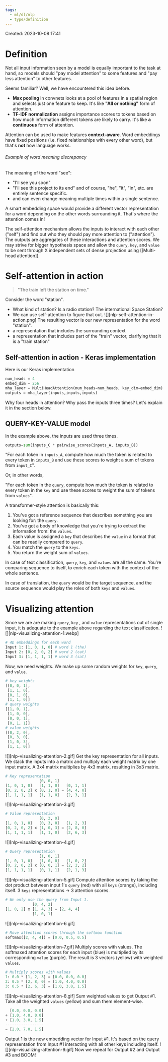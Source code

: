 ```yaml
---
tags:
  - ml/dl/nlp
  - type/definition
---
```

Created: 2023-10-08 17:41
# Definition

Not all input information seen by a model is equally important to the task at hand, so models should "pay model attention" to some features and "pay less attention" to other features. 

Seems familiar? Well, we have encountered this idea before. 
- **Max pooling** in convnets looks at a pool of features in a spatial region and selects just one feature to keep. It's like **"All or nothing"** form of attention.
- **TF-IDF normalization** assigns importance scores to tokens based on how much information different tokens are likely to carry. It's like **a continuous** form of attention.

Attention can be used to make features **context-aware**. Word embeddings have fixed positions (i.e. fixed relationships with every other word), but that's **not** how language works.
###### Example of word meaning discrepancy
The meaning of the word "see":
- "I'll see you soon"
- "I'll see this project to its end"
and of course, "he", "it", "in", etc. are entirely sentence specific.
- and can even change meaning multiple times within a single sentence.


A smart embedding space would provide a different vector representation for a word depending on the other words surrounding it. That's where the attention comes in! 

The self-attention mechanism allows the inputs to interact with each other ("self") and find out who they should pay more attention to ("attention"). The outputs are aggregates of these interactions and attention scores. We may strive for bigger hypothesis space and allow the `query`, `key`, and `value` to be sent through X independent sets of dense projection using [[Multi-head attention]].

# Self-attention in action
> "The train left the station on time."

Consider the word "station".
- What kind of station? Is a radio station? The international Space Station?
- We can use self-attention to figure that out.
![][nlp-self-attention-in-action.png]
The resulting vector is our new representation for the word "station". 
- a representation that includes the surrounding context
- a representation that includes part of the "train" vector, clarifying that it is a "train station"
## Self-attention in action - Keras implementation
Here is our Keras implementation
```python
num_heads = 4
embed_dim = 256
mha_layer = MultiHeadAttention(num_heads=num_heads, key_dim=embed_dim)
outputs = mha_layer(inputs,inputs,inputs)
```
Why four heads in attention? Why pass the inputs three times? Let's explain it in the section below.

## QUERY-KEY-VALUE model
In the example above, the inputs are used three times.
```python
outputs=sum(inputs_C * pairwise_scores(inputs_A, inputs_B))
```
"For each token in `inputs_A`, compute how much the token is related to every token in  `inputs_B` and use these scores to weight a sum of tokens from `input_C`". 

Or, in other words,

"For each token in the `query`, compute how much the token is related to every token in the `key` and use these scores to weight the sum of tokens from `values`".

A transformer-style attention is basically this:
1. You've got a reference sequence that describes something you are looking for: the `query`.
2. You've got a body of knowledge that you're trying to extract the information from: the `values`.
3. Each value is assigned a `key` that describes the `value` in a format that can be readily compared to `query`.
4. You match the `query` to the `keys`.
5. You return the weight sum of `values`.

In case of text classification, `query`, `key`, and `values` are all the same. You're comparing sequence to itself, to enrich each token with the context of the whole sentence.

In case of translation, the `query` would be the target sequence, and the source sequence would play the roles of both `keys` and `values`.



# Visualizing attention
Since we are are making `query`, `key` , and `value` representations out of single input, it is adequate to the example above regarding the text classification.
![][nlp-visualizing-attention-1.webp]
```python
# 4D embeddings for each word
Input 1: [1, 0, 1, 0] # word 1 (the)
Input 2: [0, 2, 0, 2] # word 2 (cat)
Input 3: [1, 1, 1, 1] # word 3 (sat)
```
Now, we need weights. We make up some random weights for `key`, `query`, and `value`. 
```python
# key weights
[[0, 0, 1],
 [1, 1, 0],
 [0, 1, 0],
 [1, 1, 0]]
# query weights
[[1, 0, 1],
 [1, 0, 0],
 [0, 0, 1],
 [0, 1, 1]]
# value weights
[[0, 2, 0],
 [0, 3, 0],
 [1, 0, 3],
 [1, 1, 0]]
```
![][nlp-visualizing-attention-2.gif]
Get the key representation for all inputs. We stack the inputs into a matrix and multiply each weight matrix by one input matrix. A 3x4 matrix multiplies by 4x3 matrix, resulting in 3x3 matrix. 
```python
# Key representation          
               [0, 0, 1]
[1, 0, 1, 0]   [1, 1, 0]   [0, 1, 1]
[0, 2, 0, 2] x [0, 1, 0] = [4, 4, 0]
[1, 1, 1, 1]   [1, 1, 0]   [2, 3, 1]
```
![][nlp-visualizing-attention-3.gif]
```python
# Value representation          
               [0, 2, 0]
[1, 0, 1, 0]   [0, 3, 0]   [1, 2, 3] 
[0, 2, 0, 2] x [1, 0, 3] = [2, 8, 0]
[1, 1, 1, 1]   [1, 1, 0]   [2, 6, 3]
```
![][nlp-visualizing-attention-4.gif]
```python
# Query representation          
               [1, 0, 1]
[1, 0, 1, 0]   [1, 0, 0]   [1, 0, 2]
[0, 2, 0, 2] x [0, 0, 1] = [2, 2, 2]
[1, 1, 1, 1]   [0, 1, 1]   [2, 1, 3]
```
![][nlp-visualizing-attention-5.gif]
Compute attention scores by taking the dot product between input 1's `query` (red) with all `keys` (orange), including itself. 3 `keys` representations $\to$ 3 attention scores.
```python
# We only use the query from Input 1.
            [0, 4, 2]
[1, 0, 2] x [1, 4, 3] = [2, 4, 4]
            [1, 0, 1]
```
![][nlp-visualizing-attention-6.gif]
```python
# Move attention scores through the softmax function
softmax([2, 4, 4]) = [0.0, 0.5, 0.5]
```
![][nlp-visualizing-attention-7.gif]
Multiply scores with values. The softmaxed attention scores for each input (blue) is multiplied by its corresponding `value` (purple). The result is 3 vectors (yellow) with weighted `values`. 
```python
# Multiply scores with values
1: 0.0 * [1, 2, 3] = [0.0, 0.0, 0.0]
2: 0.5 * [2, 8, 0] = [1.0, 4.0, 0.0]
3: 0.5 * [2, 6, 3] = [1.0, 3.0, 1.5]
```
![][nlp-visualizing-attention-8.gif]
Sum weighted values to get Output #1. Take all the weighted `values` (yellow) and sum them element-wise.
```python
  [0.0, 0.0, 0.0]
+ [1.0, 4.0, 0.0]
+ [1.0, 3.0, 1.5]
-----------------
= [2.0, 7.0, 1.5]
```
Output 1 is the new embedding vector for Input #1. It's based on the query representation from Input #1 interacting with all other keys including itself.
![][nlp-visualizing-attention-9.gif]
Now we repeat for Output #2 and Output #3 and BOOM!